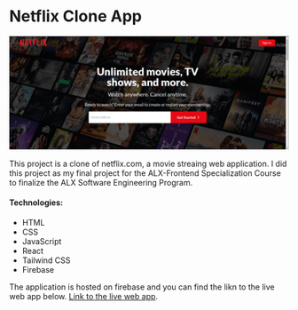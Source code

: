 # Netflix Clone App

![Screen shot the Netflix Clone App page](./src/assets/Screenshot.png)

This project is a clone of netflix.com, a movie streaing web application. I did this project as my final project for the ALX-Frontend Specialization Course to finalize the ALX Software Engineering Program.

#### Technologies:

- HTML
- CSS
- JavaScript
- React
- Tailwind CSS
- Firebase

The application is hosted on firebase and you can find the likn to the live web app below.
[Link to the live web app](https://duckduckgo.com).
